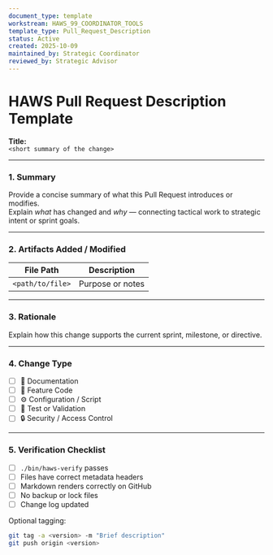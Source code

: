 ```yaml
---
document_type: template
workstream: HAWS_99_COORDINATOR_TOOLS
template_type: Pull_Request_Description
status: Active
created: 2025-10-09
maintained_by: Strategic Coordinator
reviewed_by: Strategic Advisor
---
```


# HAWS Pull Request Description Template

**Title:**  
`<short summary of the change>`

---

### **1. Summary**
Provide a concise summary of what this Pull Request introduces or modifies.  
Explain *what* has changed and *why* — connecting tactical work to strategic intent or sprint goals.

---

### **2. Artifacts Added / Modified**

| File Path | Description |
|------------|--------------|
| `<path/to/file>` | Purpose or notes |

---

### **3. Rationale**
Explain how this change supports the current sprint, milestone, or directive.

---

### **4. Change Type**
- [ ] 📄 Documentation  
- [ ] 🧩 Feature Code  
- [ ] ⚙️ Configuration / Script  
- [ ] 🧪 Test or Validation  
- [ ] 🔒 Security / Access Control  

---

### **5. Verification Checklist**
- [ ] `./bin/haws-verify` passes  
- [ ] Files have correct metadata headers  
- [ ] Markdown renders correctly on GitHub  
- [ ] No backup or lock files  
- [ ] Change log updated  

Optional tagging:
```bash
git tag -a <version> -m "Brief description"
git push origin <version>
